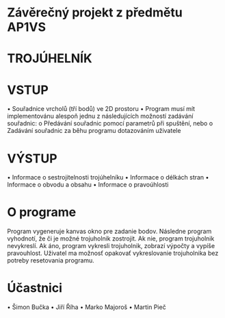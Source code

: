 # Závěrečný projekt z předmětu AP1VS
#  TROJÚHELNÍK
#    VSTUP
• Souřadnice vrcholů (tří bodů) ve 2D prostoru
• Program musí mít implementovánu alespoň jednu z následujících možností
zadávání souřadnic:
o Předávání souřadnic pomocí parametrů při spuštění, nebo
o Zadávání souřadnic za běhu programu dotazováním uživatele
#   VÝSTUP
• Informace o sestrojitelnosti trojúhelníku
• Informace o délkách stran
• Informace o obvodu a obsahu
• Informace o pravoúhlosti
# O programe
Program vygeneruje kanvas okno pre zadanie bodov.
Následne program vyhodnotí, že či je možné trojuholnik zostrojit.
Ak nie, program trojuholnik nevykreslí.
Ak áno, program vykresli trojuholnik, zobrazí výpočty a vypíše pravouhlost.
Uživatel ma možnosť opakovať vykreslovanie trojuholnika bez potreby resetovania programu.
# Účastnici
• Šimon Bučka
• Jiří Říha
• Marko Majoroš
• Martin Pieč